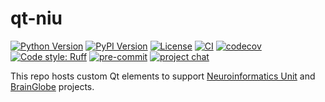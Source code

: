 # qt-niu

[![Python Version](https://img.shields.io/pypi/pyversions/qt-niu.svg)](https://pypi.org/project/qt-niu)
[![PyPI Version](https://img.shields.io/pypi/v/qt-niu.svg)](https://pypi.org/project/qt-niu)
[![License](https://img.shields.io/badge/license-MIT-orange.svg)](https://opensource.org/licenses/MIT)
[![CI](https://img.shields.io/github/actions/workflow/status/neuroinformatics-unit/qt-niu/test_and_deploy.yml?label=CI)](https://github.com/neuroinformatics-unit/movement/actions)
[![codecov](https://codecov.io/gh/neuroinformatics-unit/qt-niu/branch/main/graph/badge.svg?token=P8CCH3TI8K)](https://codecov.io/gh/neuroinformatics-unit/qt-niu)
[![Code style: Ruff](https://img.shields.io/endpoint?url=https://raw.githubusercontent.com/astral-sh/ruff/main/assets/badge/format.json)](https://github.com/astral-sh/ruff)
[![pre-commit](https://img.shields.io/badge/pre--commit-enabled-brightgreen?logo=pre-commit&logoColor=white)](https://github.com/pre-commit/pre-commit)
[![project chat](https://img.shields.io/badge/zulip-join_chat-brightgreen.svg)](https://neuroinformatics.zulipchat.com/#narrow/stream/406001-Movement/topic/Welcome!)

This repo hosts custom Qt elements to support [Neuroinformatics Unit](https://github.com/neuroinformatics-unit) and 
[BrainGlobe](https://github.com/brainglobe) projects.
